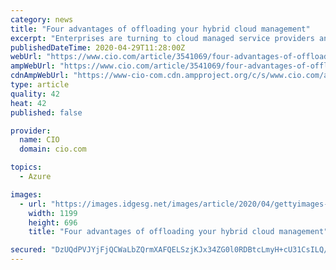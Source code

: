 ```yaml
---
category: news
title: "Four advantages of offloading your hybrid cloud management"
excerpt: "Enterprises are turning to cloud managed service providers and their sophisticated management tools to help them with their hybrid clouds."
publishedDateTime: 2020-04-29T11:28:00Z
webUrl: "https://www.cio.com/article/3541069/four-advantages-of-offloading-your-hybrid-cloud-management.html"
ampWebUrl: "https://www.cio.com/article/3541069/four-advantages-of-offloading-your-hybrid-cloud-management.amp.html"
cdnAmpWebUrl: "https://www-cio-com.cdn.ampproject.org/c/s/www.cio.com/article/3541069/four-advantages-of-offloading-your-hybrid-cloud-management.amp.html"
type: article
quality: 42
heat: 42
published: false

provider:
  name: CIO
  domain: cio.com

topics:
  - Azure

images:
  - url: "https://images.idgesg.net/images/article/2020/04/gettyimages-1159742407-1-100840141-large.jpg"
    width: 1199
    height: 696
    title: "Four advantages of offloading your hybrid cloud management"

secured: "DzUQdPVJYjFjQCWaLbZQrmXAFQELSzjKJx34ZG0l0RDBtcLmyH+cU31CsILQ/R51AQdwMXMHzaFkP6Glv3K6O3i09x6THcBodWX1O3fJ2OKi04PymaAu5GAZrTWg6KyBANbp9cl7RXQWO6RNKWM4U4ADDm5NU4STL47y1na+87ULSn0R3ibeyLhrjD71aOdp8lyU46VS1Hh87EkicUhUjKfKIjqwQ3/QO9xGXuWpzxKo6SyuySQ+Y4iK9W2Lywe8Pse4fBytuOJ/nWP9NT+AN5lgBIGosUeXzUQyBkf2Jw6WQ3cCG+vAySdN5KvhAFiT;MdBziBbMfkg68jU3N2vh6A=="
---
```


